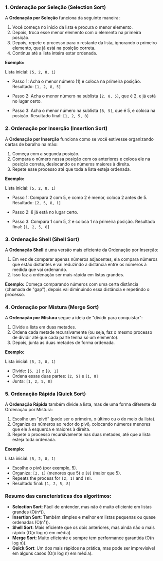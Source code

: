 ### 1. **Ordenação por Seleção (Selection Sort)**

A **Ordenação por Seleção** funciona da seguinte maneira:
1. Você começa no início da lista e procura o menor elemento.
2. Depois, troca esse menor elemento com o elemento na primeira posição.
3. Depois, repete o processo para o restante da lista, ignorando o primeiro elemento, que já está na posição correta.
4. Continua até a lista inteira estar ordenada.

**Exemplo:**

Lista inicial: `[5, 2, 8, 1]`

- Passo 1: Acha o menor número (1) e coloca na primeira posição.
  Resultado: `[1, 2, 8, 5]`
  
- Passo 2: Acha o menor número na sublista `[2, 8, 5]`, que é 2, e já está no lugar certo.
  
- Passo 3: Acha o menor número na sublista `[8, 5]`, que é 5, e coloca na posição.
  Resultado final: `[1, 2, 5, 8]`

### 2. **Ordenação por Inserção (Insertion Sort)**

A **Ordenação por Inserção** funciona como se você estivesse organizando cartas de baralho na mão:
1. Começa com a segunda posição.
2. Compara o número nessa posição com os anteriores e coloca ele na posição correta, deslocando os números maiores à direita.
3. Repete esse processo até que toda a lista esteja ordenada.

**Exemplo:**

Lista inicial: `[5, 2, 8, 1]`

- Passo 1: Compara 2 com 5, e como 2 é menor, coloca 2 antes de 5.
  Resultado: `[2, 5, 8, 1]`

- Passo 2: 8 já está no lugar certo.

- Passo 3: Compara 1 com 5, 2 e coloca 1 na primeira posição.
  Resultado final: `[1, 2, 5, 8]`

### 3. **Ordenação Shell (Shell Sort)**

A **Ordenação Shell** é uma versão mais eficiente da Ordenação por Inserção:
1. Em vez de comparar apenas números adjacentes, ela compara números que estão distantes e vai reduzindo a distância entre os números à medida que vai ordenando.
2. Isso faz a ordenação ser mais rápida em listas grandes.

**Exemplo:**
Começa comparando números com uma certa distância (chamada de "gap"), depois vai diminuindo essa distância e repetindo o processo.

### 4. **Ordenação por Mistura (Merge Sort)**

A **Ordenação por Mistura** segue a ideia de "dividir para conquistar":
1. Divide a lista em duas metades.
2. Ordena cada metade recursivamente (ou seja, faz o mesmo processo de dividir até que cada parte tenha só um elemento).
3. Depois, junta as duas metades de forma ordenada.

**Exemplo:**

Lista inicial: `[5, 2, 8, 1]`

- Divide: `[5, 2]` e `[8, 1]`
- Ordena essas duas partes: `[2, 5]` e `[1, 8]`
- Junta: `[1, 2, 5, 8]`

### 5. **Ordenação Rápida (Quick Sort)**

A **Ordenação Rápida** também divide a lista, mas de uma forma diferente da Ordenação por Mistura:
1. Escolhe um "pivô" (pode ser o primeiro, o último ou o do meio da lista).
2. Organiza os números ao redor do pivô, colocando números menores que ele à esquerda e maiores à direita.
3. Repete o processo recursivamente nas duas metades, até que a lista esteja toda ordenada.

**Exemplo:**

Lista inicial: `[5, 2, 8, 1]`

- Escolhe o pivô (por exemplo, 5).
- Organiza: `[2, 1]` (menores que 5) e `[8]` (maior que 5).
- Repeats the process for `[2, 1]` and `[8]`.
- Resultado final: `[1, 2, 5, 8]`

### Resumo das características dos algoritmos:

- **Selection Sort**: Fácil de entender, mas não é muito eficiente em listas grandes (O(n²)).
- **Insertion Sort**: Também simples e melhor em listas pequenas ou quase ordenadas (O(n²)).
- **Shell Sort**: Mais eficiente que os dois anteriores, mas ainda não o mais rápido (O(n log n) em média).
- **Merge Sort**: Muito eficiente e sempre tem performance garantida (O(n log n)).
- **Quick Sort**: Um dos mais rápidos na prática, mas pode ser imprevisível em alguns casos (O(n log n) em média).